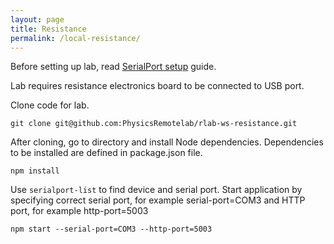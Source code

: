 ```yaml
---
layout: page
title: Resistance
permalink: /local-resistance/
---
```


Before setting up lab, read [SerialPort setup](/documentation/local-serialport/) guide. 

Lab requires resistance electronics board to be connected to USB port.

Clone code for lab.
```
git clone git@github.com:PhysicsRemotelab/rlab-ws-resistance.git
```

After cloning, go to directory and install Node dependencies. Dependencies to be installed are defined in package.json file.
```
npm install
```

Use `serialport-list` to find device and serial port.  Start application by specifying correct serial port, for example serial-port=COM3 and HTTP port, for example http-port=5003
```
npm start --serial-port=COM3 --http-port=5003
```

